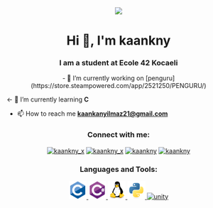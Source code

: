 <div style="text-align: center;">
  <a href=''><img src="https://media.tenor.com/CDdZVcnLLHEAAAAC/luffy-wano.gif" width="75%"/></a>
</div>
<h1 align="center">Hi 👋, I'm kaankny</h1>
<h3 align="center">I am a student at Ecole 42 Kocaeli</h3>
<p align="center">
- 🔭 I’m currently working on [penguru](https://store.steampowered.com/app/2521250/PENGURU/)

<- 🌱 I’m currently learning **C**

- 📫 How to reach me **kaankanyilmaz21@gmail.com**
</p>
<h3 align="center">Connect with me:</h3>
<p align="center">
<a href="https://twitter.com/kaankny_x" target="blank"><img align="center" src="https://raw.githubusercontent.com/rahuldkjain/github-profile-readme-generator/master/src/images/icons/Social/twitter.svg" alt="kaankny_x" height="30" width="40" /></a>
<a href="https://instagram.com/kaankny_x" target="blank"><img align="center" src="https://raw.githubusercontent.com/rahuldkjain/github-profile-readme-generator/master/src/images/icons/Social/instagram.svg" alt="kaankny_x" height="30" width="40" /></a>
<a href="https://www.youtube.com/c/kaankny" target="blank"><img align="center" src="https://raw.githubusercontent.com/rahuldkjain/github-profile-readme-generator/master/src/images/icons/Social/youtube.svg" alt="kaankny" height="30" width="40" /></a>
<a href="https://discord.gg/kaankny" target="blank"><img align="center" src="https://raw.githubusercontent.com/rahuldkjain/github-profile-readme-generator/master/src/images/icons/Social/discord.svg" alt="kaankny" height="30" width="40" /></a>
</p>

<h3 align="center">Languages and Tools:</h3>
<p align="center">
  <a href="https://www.cprogramming.com/" target="_blank" rel="noreferrer">
    <img src="https://raw.githubusercontent.com/devicons/devicon/master/icons/c/c-original.svg" alt="c" width="40" height="40"/>
  </a>
  <a href="https://www.w3schools.com/cs/" target="_blank" rel="noreferrer">
    <img src="https://raw.githubusercontent.com/devicons/devicon/master/icons/csharp/csharp-original.svg" alt="csharp" width="40" height="40"/>
  </a>
  <a href="https://www.linux.org/" target="_blank" rel="noreferrer">
    <img src="https://raw.githubusercontent.com/devicons/devicon/master/icons/linux/linux-original.svg" alt="linux" width="40" height="40"/>
  </a>
  <a href="https://www.python.org" target="_blank" rel="noreferrer">
    <img src="https://raw.githubusercontent.com/devicons/devicon/master/icons/python/python-original.svg" alt="python" width="40" height="40"/>
  </a>
  <a href="https://unity.com/" target="_blank" rel="noreferrer">
    <img src="https://www.vectorlogo.zone/logos/unity3d/unity3d-icon.svg" alt="unity" width="40" height="40"/>
  </a>
</p>
